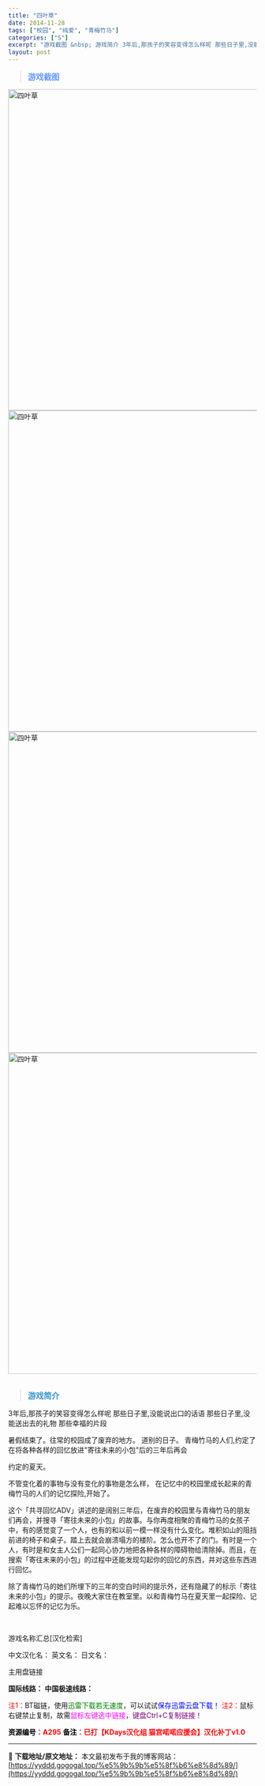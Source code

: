 ```yaml
---
title: "四叶草"
date: 2014-11-28
tags: ["校园", "纯爱", "青梅竹马"]
categories: ["S"]
excerpt: "游戏截图 &nbsp; 游戏简介 3年后,那孩子的笑容变得怎么样呢 那些日子里,没能说出口的话语 那些日子里,没能送出去的礼物 那些幸福的片段 暑假结束了。往常的校园成了废弃的地方。 道别的日子。 青梅竹马的人们,约定了在将各种各样的回忆放进&quot;寄往未来的小包&quot;后的三年后再会 约定的夏天。 不管变化着&hellip;"
layout: post
---
```


<div>
<blockquote><b><span style="font-size: 12pt; color: #6699ff;">游戏截图</span></b></blockquote>
<div><img title="点击放大" src="https://yyddd.gogogal.top/wp-content/uploads/2025/04/20250430_6811fa95bab02.webp" alt="四叶草" width="650" /></div>
<div><img title="点击放大" src="https://yyddd.gogogal.top/wp-content/uploads/2025/04/20250430_6811fa9715f88.webp" alt="四叶草" width="650" /></div>
<div><img title="点击放大" src="https://yyddd.gogogal.top/wp-content/uploads/2025/04/20250430_6811fa98c1fd9.webp" alt="四叶草" width="650" /></div>
<div><img title="点击放大" src="https://yyddd.gogogal.top/wp-content/uploads/2025/04/20250430_6811fa9a72dd8.webp" alt="四叶草" width="650" /></div>
&nbsp;
<blockquote><b><span style="font-size: 12pt; color: #3399cc;">游戏简介</span></b></blockquote>
<div>3年后,那孩子的笑容变得怎么样呢
那些日子里,没能说出口的话语
那些日子里,没能送出去的礼物
那些幸福的片段

暑假结束了。往常的校园成了废弃的地方。
道别的日子。
青梅竹马的人们,约定了在将各种各样的回忆放进"寄往未来的小包"后的三年后再会

约定的夏天。

不管变化着的事物与没有变化的事物是怎么样，
在记忆中的校园里成长起来的青梅竹马的人们的记忆探险,开始了。

这个「共寻回忆ADV」讲述的是阔别三年后，在废弃的校园里与青梅竹马的朋友们再会，并搜寻「寄往未来的小包」的故事。与你再度相聚的青梅竹马的女孩子中，有的感觉变了一个人，也有的和以前一模一样没有什么变化。堆积如山的阻挡前进的椅子和桌子。踏上去就会崩溃塌方的楼阶。怎么也开不了的门。有时是一个人，有时是和女主人公们一起同心协力地把各种各样的障碍物给清除掉。而且，在搜索「寄往未来的小包」的过程中还能发现勾起你的回忆的东西，并对这些东西进行回忆。

除了青梅竹马的她们所埋下的三年的空白时间的提示外，还有隐藏了的标示「寄往未来的小包」的提示。夜晚大家住在教室里。以和青梅竹马在夏天里一起探险、记起难以忘怀的记忆为乐。</div>
&nbsp;

游戏名称汇总[汉化检索]

中文汉化名：
英文名：
日文名：
</div>
<div class="panel panel-primary">
<div class="panel-heading">主用盘链接</div>
<div class="panel-body">

<b>国际线路：</b>
<b>中国极速线路：</b>


<span style="color: #ff0000;">注1：</span>BT磁链，使用<span style="color: #008000;">迅雷下载若无速度</span>，可以试试<span style="color: #0000ff;">保存迅雷云盘下载！</span>
<span style="color: #ff0000;">注2：</span>鼠标右键禁止复制，故需<span style="color: #ff00ff;">鼠标左键选中链接</span>，<span style="color: #800080;">键盘Ctrl+C复制链接！</span>

</div>
<div class="panel-footer"><span style="color: #ff0000;"><b><span style="color: #000000;">资源编号</span>：A295</b></span>
<span style="color: #ff0000;"><b><span style="color: #000000;">备注</span>：已打【KDays汉化组 猫宫喏喏应援会】汉化补丁v1.0</b></span></div>
</div>

---
📖 **下载地址/原文地址：** 本文最初发布于我的博客网站：[https://yyddd.gogogal.top/%e5%9b%9b%e5%8f%b6%e8%8d%89/](https://yyddd.gogogal.top/%e5%9b%9b%e5%8f%b6%e8%8d%89/)
